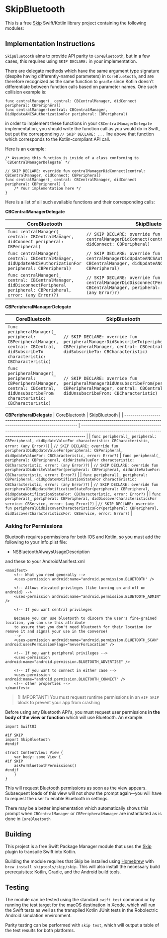 # SkipBluetooth

This is a free [Skip](https://skip.tools) Swift/Kotlin library project containing the following modules:

## Implementation Instructions

`SkipBluetooth` aims to provide API parity to `CoreBluetooth`, but in a few cases, this requires using `SKIP DECLARE:` in your implementation.

There are delegate methods which have the same argument type signature (despite having differently-named parameters) in `CoreBluetooth`, and are therefore recognized as the same function to `gradle` since Kotlin doesn't differentiate between function calls based on parameter names. One such collision example is:

```
func centralManager(_ central: CBCentralManager, didConnect peripheral: CBPeripheral)
func centralManager(central: CBCentralManager, DidUpdateANCSAuthorizationFor peripheral: CBPeripheral)
```

in order to implement these functions in your `CBCentralManagerDelegate` implementation, you should write the function call as you would do in Swift, but put the corresponding `// SKIP DECLARE: ...` line above that function which corresponds to the Kotlin-compliant API call.

Here is an example:

```
/* Assuming this function is inside of a class conforming to `CBCentralManagerDelegate` */

// SKIP DECLARE: override fun centralManagerDidConnect(central: CBCentralManager, didConnect: CBPeripheral)
func centralManager(_ central: CBCentralManager, didConnect peripheral: CBPeripheral) {
    /* Your implementation here */
}
```

Here is a list of all such available functions and their corresponding calls:

**CBCentralManagerDelegate**

| CoreBluetooth                                                                                                             | SkipBluetooth                                                                                                                                       |
| ------------------------------------------------------------------------------------------------------------------------- | --------------------------------------------------------------------------------------------------------------------------------------------------- |
| `func centralManager(_ central: CBCentralManager, didConnect peripheral: CBPeripheral)`                                   | `// SKIP DECLARE: override fun centralManagerDidConnect(central: CBCentralManager, didConnect: CBPeripheral)`                                       |
| `func centralManager(_ central: CBCentralManager, didUpdateANCSAuthorizationFor peripheral: CBPeripheral)`                | `// SKIP DECLARE: override fun centralManagerDidUpdateANCSAuthorizationFor(central: CBCentralManager, didUpdateANCSAuthorizationFor: CBPeripheral)` |
| `func centralManager(_ central: CBCentralManager, didDisconnectPeripheral peripheral: CBPeripheral, error: (any Error)?)` | `// SKIP DECLARE: override fun centralManagerDidDisconnectPeripheral(central: CBCentralManager, peripheral: CBPeripheral, error: (any Error)?)`     |

**CBPeripheralManagerDelegate**

| CoreBluetooth                                                                                                                        | SkipBluetooth                                                                                                                                                  |
| ------------------------------------------------------------------------------------------------------------------------------------ | -------------------------------------------------------------------------------------------------------------------------------------------------------------- |
| `func peripheralManager(_ peripheral: CBPeripheralManager, central: CBCentral, didSubscribeTo characteristic: CBCharacteristic)`     | `// SKIP DECLARE: override fun peripheralManagerDidSubscribeTo(peripheral: CBPeripheralManager, central: CBCentral, didSubscribeTo: CBCharacteristic)`         |
| `func peripheralManager(_ peripheral: CBPeripheralManager, central: CBCentral, didUnsubscribeFrom characteristic: CBCharacteristic)` | `// SKIP DECLARE: override fun peripheralManagerDidUnsubscribeFrom(peripheral: CBPeripheralManager, central: CBCentral, didUnsubscribeFrom: CBCharacteristic)` |

**CBPeripheralDelegate**
| CoreBluetooth | SkipBluetooth |
| ------------------------------------------------------------------------------------------------------------------------------------ | -------------------------------------------------------------------------------------------------------------------------------------------------------------- |
| `func peripheral(_ peripheral: CBPeripheral, didUpdateValueFor characteristic: CBCharacteristic, error: (any Error)?)` | `// SKIP DECLARE: override fun peripheralDidUpdateValueFor(peripheral: CBPeripheral, didUpdateValueFor: CBCharacteristic, error: Error?)`
| `func peripheral(_ peripheral: CBPeripheral, didWriteValueFor characteristic: CBCharacteristic, error: (any Error)?)` | `// SKIP DECLARE: override fun peripheralDidWriteValueFor(peripheral: CBPeripheral, didWriteValueFor: CBCharacteristic, error: Error?)` |
| `func peripheral(_ peripheral: CBPeripheral, didUpdateNotificationStateFor characteristic: CBCharacteristic, error: (any Error)?)` | `// SKIP DECLARE: override fun peripheralDidUpdateNotificationStateFor(peripheral: CBPeripheral, didUpdateNotificationStateFor: CBCharacteristic, error: Error?)` |
| `func peripheral(_ peripheral: CBPeripheral, didDiscoverCharacteristicsFor service: CBService, error: (any Error)?)` | `// SKIP DECLARE: override fun peripheralDidDiscoverCharacteristicsFor(peripheral: CBPeripheral, didDiscoverCharacteristicsFor: CBService, error: Error?)` |

### Asking for Permissions

Bluetooth requires permissions for both IOS and Kotlin, so you must add the following to your Info.plist file:

- NSBluetoothAlwaysUsageDescription

and these to your AndroidManifest.xml

```
<manifest>
    <!-- What you need generally -->
    <uses-permission android:name="android.permission.BLUETOOTH" />

    <!-- Allows elevated privileges (like turning on and off on android) -->
    <uses-permission android:name="android.permission.BLUETOOTH_ADMIN" />

    <!-- If you want central privileges

    Because you can use bluetooth to discern the user's fine-grained location, you can use this attribute
    to assure that you don't need bluetooth for their location (or remove it and signal your use in the converse)
    -->
    <uses-permission android:name="android.permission.BLUETOOTH_SCAN" android:usesPermissionFlags="neverForLocation" />

    <!-- If you want peripheral privileges -->
    <uses-permission android:name="android.permission.BLUETOOTH_ADVERTISE" />

    <!-- If you want to connect in either case -->
    <uses-permission android:name="android.permission.BLUETOOTH_CONNECT" />
    <!-- other properties -->
</manifest>
```

> [! IMPORTANT]
> You must request runtime permissions in an `#IF SKIP` block to prevent your app from crashing

Before using any Bluetooth API's, you must request user permissions **in the body of the view or function**
which will use Bluetooth. An example:

```
import SwiftUI

#if SKIP
import SkipBluetooth
#endif

struct ContentView: View {
    var body: some View {
#if SKIP
    askForBluetoothPermissions()
#endif
    }
}

```

This will request Bluetooth permissions as soon as the view appears. Subsequent loads of this view will
not show the prompt again--you will have to request the user to enable Bluetooth in settings.

There may be a better implementation which automatically shows this prompt when `CBCentralManager` or
`CBPeripheralManager` are instantiated as is done in `CoreBluetooth`

## Building

This project is a free Swift Package Manager module that uses the
[Skip](https://skip.tools) plugin to transpile Swift into Kotlin.

Building the module requires that Skip be installed using
[Homebrew](https://brew.sh) with `brew install skiptools/skip/skip`.
This will also install the necessary build prerequisites:
Kotlin, Gradle, and the Android build tools.

## Testing

The module can be tested using the standard `swift test` command
or by running the test target for the macOS destination in Xcode,
which will run the Swift tests as well as the transpiled
Kotlin JUnit tests in the Robolectric Android simulation environment.

Parity testing can be performed with `skip test`,
which will output a table of the test results for both platforms.

```

```
